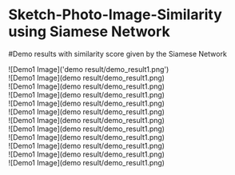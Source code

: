 # Sketch-Photo-Image-Similarity using Siamese Network

#Demo results with similarity score given by the Siamese Network

![Demo1 Image]('demo result/demo_result1.png')<br/>
![Demo1 Image](demo result/demo_result1.png)<br/>
![Demo1 Image](demo result/demo_result1.png)<br/>
![Demo1 Image](demo result/demo_result1.png)<br/>
![Demo1 Image](demo result/demo_result1.png)<br/>
![Demo1 Image](demo result/demo_result1.png)<br/>
![Demo1 Image](demo result/demo_result1.png)<br/>
![Demo1 Image](demo result/demo_result1.png)<br/>
![Demo1 Image](demo result/demo_result1.png)<br/>
![Demo1 Image](demo result/demo_result1.png)<br/>
![Demo1 Image](demo result/demo_result1.png)<br/>
![Demo1 Image](demo result/demo_result1.png)<br>
